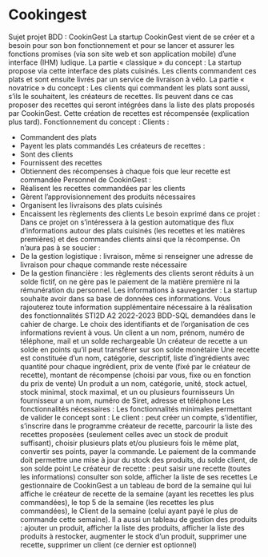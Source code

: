 ﻿# Cookingest
Sujet projet BDD : CookinGest
La startup CookinGest vient de se créer et a besoin pour son bon fonctionnement et
pour se lancer et assurer les fonctions promises (via son site web et son application
mobile) d’une interface (IHM) ludique.
La partie « classique » du concept :
La startup propose via cette interface des plats cuisinés. Les clients commandent ces
plats et sont ensuite livrés par un service de livraison à vélo.
La partie « novatrice » du concept :
Les clients qui commandent les plats sont aussi, s’ils le souhaitent, les créateurs de
recettes. Ils peuvent dans ce cas proposer des recettes qui seront intégrées dans la
liste des plats proposés par CookinGest. Cette création de recettes est récompensée
(explication plus tard).
Fonctionnement du concept :
Clients :
- Commandent des plats
- Payent les plats commandés
Les créateurs de recettes :
- Sont des clients
- Fournissent des recettes
- Obtiennent des récompenses à chaque fois que leur recette est commandée
Personnel de CookinGest :
- Réalisent les recettes commandées par les clients
- Gèrent l’approvisionnement des produits nécessaires
- Organisent les livraisons des plats cuisinés
- Encaissent les règlements des clients
Le besoin exprimé dans ce projet :
Dans ce projet on s’intéressera à la gestion automatique des flux d’informations
autour des plats cuisinés (les recettes et les matières premières) et des commandes
clients ainsi que la récompense.
On n’aura pas à se soucier :
- De la gestion logistique : livraison, même si renseigner une adresse de
livraison pour chaque commande reste nécessaire
- De la gestion financière : les règlements des clients seront réduits à un solde
fictif, on ne gère pas le paiement de la matière première ni la rémunération
du personnel.
Les informations à sauvegarder :
La startup souhaite avoir dans sa base de données ces informations. Vous rajouterez
toute information supplémentaire nécessaire à la réalisation des fonctionnalités
STI2D A2 2022-2023 BDD-SQL
demandées dans le cahier de charge. Le choix des identifiants et de l’organisation de
ces informations revient à vous.
Un client a un nom, prénom, numéro de téléphone, mail et un solde rechargeable
Un créateur de recette a un solde en points qu’il peut transférer sur son solde
monétaire
Une recette est constituée d’un nom, catégorie, descriptif, liste d’ingrédients avec
quantité pour chaque ingrédient, prix de vente (fixé par le créateur de recette),
montant de récompense (choisi par vous, fixe ou en fonction du prix de vente)
Un produit a un nom, catégorie, unité, stock actuel, stock minimal, stock maximal, et
un ou plusieurs fournisseurs
Un fournisseur a un nom, numéro de Siret, adresse et téléphone
Les fonctionnalités nécessaires :
Les fonctionnalités minimales permettant de valider le concept sont :
Le client : peut créer un compte, s’identifier, s’inscrire dans le programme créateur
de recette, parcourir la liste des recettes proposées (seulement celles avec un stock
de produit suffisant), choisir plusieurs plats et/ou plusieurs fois le même plat,
convertir ses points, payer la commande.
Le paiement de la commande doit permettre une mise à jour du stock des produits,
du solde client, de son solde point
Le créateur de recette : peut saisir une recette (toutes les informations) consulter
son solde, afficher la liste de ses recettes
Le gestionnaire de CookinGest a un tableau de bord de la semaine qui lui affiche le
créateur de recette de la semaine (ayant les recettes les plus commandées), le top 5
de la semaine (les recettes les plus commandées), le Client de la semaine (celui
ayant payé le plus de commande cette semaine). Il a aussi un tableau de gestion des
produits : ajouter un produit, afficher la liste des produits, afficher la liste des
produits à restocker, augmenter le stock d’un produit, supprimer une recette,
supprimer un client (ce dernier est optionnel)
